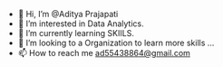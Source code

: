 - 👋 Hi, I’m @Aditya Prajapati
- 👀 I’m interested in Data Analytics.
- 🌱 I’m currently learning SKIILS.
- 💞️ I’m looking to a Organization to learn more skills ...
- 📫 How to reach me ad55438864@gmail.com

<!---
Aditya5543/Aditya5543 is a ✨ special ✨ repository because its `README.md` (this file) appears on your GitHub profile.
You can click the Preview link to take a look at your changes.
--->
